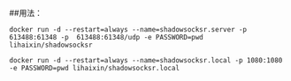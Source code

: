 ##用法：

	docker run -d --restart=always --name=shadowsocksr.server -p 613488:61348 -p  613488:61348/udp -e PASSWORD=pwd lihaixin/shadowsocksr

	docker run -d --restart=always --name=shadowsocksr.local -p 1080:1080 -e PASSWORD=pwd lihaixin/shadowsocksr.local
